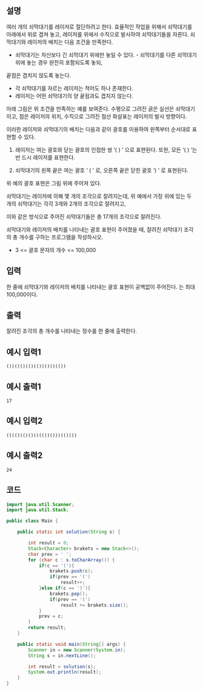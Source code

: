 ## 설명
여러 개의 쇠막대기를 레이저로 절단하려고 한다. 효율적인 작업을 위해서 쇠막대기를 아래에서 위로 겹쳐 놓고, 레이저를 위에서 수직으로 발사하여 쇠막대기들을 자른다. 쇠막대기와 레이저의 배치는 다음 조건을 만족한다.

* 쇠막대기는 자신보다 긴 쇠막대기 위에만 놓일 수 있다. - 쇠막대기를 다른 쇠막대기 위에 놓는 경우 완전히 포함되도록 놓되,

끝점은 겹치지 않도록 놓는다.

* 각 쇠막대기를 자르는 레이저는 적어도 하나 존재한다.
* 레이저는 어떤 쇠막대기의 양 끝점과도 겹치지 않는다.

아래 그림은 위 조건을 만족하는 예를 보여준다. 수평으로 그려진 굵은 실선은 쇠막대기이고, 점은 레이저의 위치, 수직으로 그려진 점선 화살표는 레이저의 발사 방향이다.

이러한 레이저와 쇠막대기의 배치는 다음과 같이 괄호를 이용하여 왼쪽부터 순서대로 표현할 수 있다.

1. 레이저는 여는 괄호와 닫는 괄호의 인접한 쌍 ‘( ) ’ 으로 표현된다. 또한, 모든 ‘( ) ’는 반 드시 레이저를 표현한다.

2. 쇠막대기의 왼쪽 끝은 여는 괄호 ‘ ( ’ 로, 오른쪽 끝은 닫힌 괄호 ‘) ’ 로 표현된다.

위 예의 괄호 표현은 그림 위에 주어져 있다.

쇠막대기는 레이저에 의해 몇 개의 조각으로 잘려지는데, 위 예에서 가장 위에 있는 두 개의 쇠막대기는 각각 3개와 2개의 조각으로 잘려지고,

이와 같은 방식으로 주어진 쇠막대기들은 총 17개의 조각으로 잘려진다.

쇠막대기와 레이저의 배치를 나타내는 괄호 표현이 주어졌을 때, 잘려진 쇠막대기 조각의 총 개수를 구하는 프로그램을 작성하시오.

* 3 <= 괄호 문자의 개수 <= 100,000

## 입력
한 줄에 쇠막대기와 레이저의 배치를 나타내는 괄호 표현이 공백없이 주어진다. 는 최대 100,000이다.

## 출력
잘려진 조각의 총 개수를 나타내는 정수를 한 줄에 출력한다.

## 예시 입력1
```
()(((()())(())()))(())
```

## 예시 출력1
```
17
```

## 예시 입력2
```
(((()(()()))(())()))(()())
```

## 예시 출력2
```
24
```
## 코드
```java
import java.util.Scanner;
import java.util.Stack;

public class Main {

    public static int solution(String s) {

        int result = 0;
        Stack<Character> brakets = new Stack<>();
        char prev = ' ';
        for (char c : s.toCharArray()) {
            if(c == '('){
                brakets.push(c);
                if(prev == '(')
                    result++;
            }else if(c == ')'){
                brakets.pop();
                if(prev == '(')
                    result += brakets.size();
            }
            prev = c;
        }
        return result;
    }

    public static void main(String[] args) {
        Scanner in = new Scanner(System.in);
        String s = in.nextLine();

        int result = solution(s);
        System.out.println(result);
    }
}
```